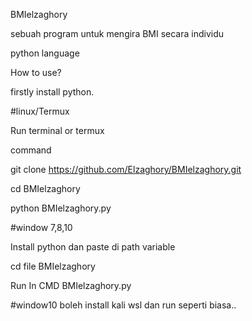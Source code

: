 BMIelzaghory

sebuah program untuk mengira BMI secara individu

python language

How to use?

firstly install python.

#linux/Termux

Run terminal or termux


command

git clone https://github.com/Elzaghory/BMIelzaghory.git

cd BMIelzaghory

python BMIelzaghory.py

#window 7,8,10


Install python dan paste di path variable

cd file BMIelzaghory

Run In CMD BMIelzaghory.py

#window10 boleh install kali wsl dan run seperti biasa..
